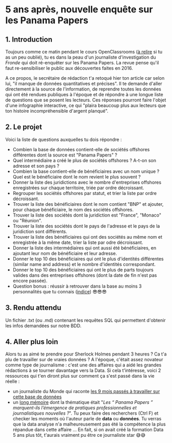 # 5 ans après, nouvelle enquête sur les Panama Papers

## 1. Introduction
Toujours comme ce matin pendant le cours OpenClassrooms ([à relire](https://openclassrooms.com/fr/courses/4449026-initiez-vous-a-lalgebre-relationnelle-avec-le-langage-sql/4539106-explorez-les-panama-papers) si tu as un peu oublié), tu es dans la peau d'un journaliste d'investigation du *Fronde* qui doit ré-enquêter sur les Panama Papers. La revue pense qu'il faut re-sensibiliser le public aux découvertes faites en 2016.

A ce propos, le secrétaire de rédaction t'a retoqué hier ton article car selon lui, "il manque de données quantitatives et précises". Il te demande d'aller directement à la source de l'information, de reprendre toutes les données qui ont été rendues publiques à l'époque et de répondre à une longue liste de questions que se posent les lecteurs. Ces réponses pourront faire l'objet d'une infographie interactive, ce qui "plaira beaucoup plus aux lecteurs que ton histoire incompréhensible d'argent planqué".

## 2. Le projet

Voici la liste de questions auxquelles tu dois répondre : 

- Combien la base de données contient-elle de sociétés offshores différentes dont la source est "Panama Papers" ?
- Quel intermédiaire a créé le plus de sociétés offshores ? A-t-on son adresse et son pays ?
- Combien la base contient-elle de bénéficiaires avec un nom unique ? Quel est le bénéficiaire dont le nom revient le plus souvent ? 
- Donner la liste des juridictions avec le nombre d'entreprises offshores enregistrées sur chaque territoire, triée par ordre décroissant.
- Regrouper les sociétés offshores par statut, et trier la liste par ordre décroissant.
- Trouver la liste des bénéficiaires dont le nom contient "BNP" et ajouter, pour chaque bénéficiaire, le nom des sociétés offshores.
- Trouver la liste des sociétés dont la juridiction est "France", "Monaco" ou "Réunion".
- Trouver la liste des sociétés dont le pays de l'adresse et le pays de la juridiction sont différents.
- Trouver la liste des bénéficiaires qui ont des sociétés au même nom et enregistrée à la même date, trier la liste par odre décroissant.
- Donner la liste des intermédiaires qui ont aussi été bénéficiaires, en ajoutant leur nom de bénéficiaire et leur adresse.
- Donner le top 10 des bénéficiaires qui ont le plus d'identités différentes (similar name and address) et le nombre d'identités correspondant.
- Donner le top 10 des bénéficiaires qui ont le plus de parts toujours valides dans des entreprises offshores (dont la date de fin n'est pas encore passée).
- Question bonus : réussir à retrouver dans la base au moins 3 personnalités que tu connais ([indice](https://fr.wikipedia.org/wiki/Liste_des_personnes_cit%C3%A9es_dans_les_Panama_Papers)) 😎😎😎

## 3. Rendu attendu
Un fichier .txt (ou .md) contenant les requêtes SQL qui permettent d'obtenir les infos demandées sur notre BDD.

## 4. Aller plus loin
Alors tu as aimé te prendre pour Sherlock Holmes pendant 3 heures ? Ca t'a plu de travailler sur de vraies données ? A l'époque, c'était assez novateur comme type de journalisme : c'est une des affaires qui a aidé les grandes rédactions à se tourner davantage vers la Data. 
Si cela t'intéresse, voici 2 ressources qui t'en diront plus sur comment ça s'est passé dans la vie réelle :
- un journaliste du Monde qui raconte [les 9 mois passés à travailler sur cette base de données](https://www.lejdd.fr/Medias/Presse-ecrite/Comment-nous-avons-travaille-pendant-9-mois-sur-Panama-Papers-779799)
- un [long mémoire](https://dumas.ccsd.cnrs.fr/dumas-02996658/document) dont la thématique était "*Les “ Panama Papers ” marquent-ils l’émergence de pratiques professionnelles et journalistiques nouvelles ?*". Tu peux faire des recherchers (Ctrl F) et checker les moments où l'auteur parle de **data** ou **données**. Tu verras que la data analyse n'a malheureusement pas été la compétence la plus répandue dans cette affaire ... En fait, si on avait créé la formation Data 5 ans plus tôt, t'aurais vraiment pu être ce journaliste star 😅😅
